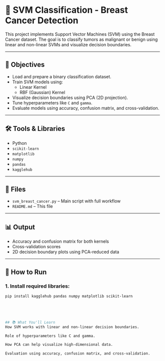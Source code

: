 # 🧪 SVM Classification - Breast Cancer Detection

This project implements Support Vector Machines (SVM) using the Breast Cancer dataset. The goal is to classify tumors as malignant or benign using linear and non-linear SVMs and visualize decision boundaries.

---

## 🎯 Objectives

- Load and prepare a binary classification dataset.
- Train SVM models using:
  - Linear Kernel
  - RBF (Gaussian) Kernel
- Visualize decision boundaries using PCA (2D projection).
- Tune hyperparameters like `C` and `gamma`.
- Evaluate models using accuracy, confusion matrix, and cross-validation.

---

## 🛠 Tools & Libraries

- Python
- `scikit-learn`
- `matplotlib`
- `numpy`
- `pandas`
- `kagglehub`

---

## 📁 Files

- `svm_breast_cancer.py` – Main script with full workflow
- `README.md` – This file

---

## 📊 Output

- Accuracy and confusion matrix for both kernels
- Cross-validation scores
- 2D decision boundary plots using PCA-reduced data

---

## 📂 How to Run

### 1. Install required libraries:

```bash
pip install kagglehub pandas numpy matplotlib scikit-learn





## 📚 What You'll Learn
How SVM works with linear and non-linear decision boundaries.

Role of hyperparameters like C and gamma.

How PCA can help visualize high-dimensional data.

Evaluation using accuracy, confusion matrix, and cross-validation.

